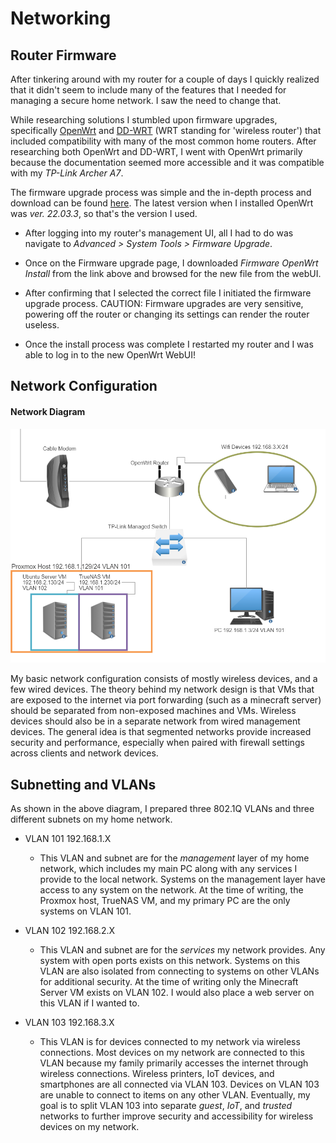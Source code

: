 # Networking

## Router Firmware

After tinkering around with my router for a couple of days I quickly realized that it didn't seem to include many of the features that I needed for managing a secure home network. I saw the need to change that.

While researching solutions I stumbled upon firmware upgrades, specifically [OpenWrt](https://openwrt.org/start) and [DD-WRT](https://dd-wrt.com/) (WRT standing for 'wireless router') that included compatibility with many of the most common home routers. After researching both OpenWrt and DD-WRT, I went with OpenWrt primarily because the documentation seemed more accessible and it was compatible with my *TP-Link Archer A7*.

The firmware upgrade process was simple and the in-depth process and download can be found [here](https://openwrt.org/toh/tp-link/archer_a7_v5). The latest version when I installed OpenWrt was *ver. 22.03.3*, so that's the version I used. 

  - After logging into my router's management UI, all I had to do was navigate to *Advanced > System Tools > Firmware Upgrade*.

  - Once on the Firmware upgrade page, I downloaded *Firmware OpenWrt Install* from the link above and browsed for the new file from the webUI. 

  - After confirming that I selected the correct file I initiated the firmware upgrade process. CAUTION: Firmware upgrades are very sensitive, powering off the router or changing its settings can render the router useless.

  - Once the install process was complete I restarted my router and I was able to log in to the new OpenWrt WebUI!

## Network Configuration

#### Network Diagram

![A crude drawing of my basic network layout](./images/Network-diagram-1.png "Network Diagram")

My basic network configuration consists of mostly wireless devices, and a few wired devices. The theory behind my network design is that VMs that are exposed to the internet via port forwarding (such as a minecraft server) should be separated from non-exposed machines and VMs. Wireless devices should also be in a separate network from wired management devices. The general idea is that segmented networks provide increased security and performance, especially when paired with firewall settings across clients and network devices. 
 
## Subnetting and VLANs

As shown in the above diagram, I prepared three 802.1Q VLANs and three different subnets on my home network. 

  - VLAN 101 192.168.1.X

    - This VLAN and subnet are for the *management* layer of my home network, which includes my main PC along with any services I provide to the local network. Systems on the management layer have access to any system on the network. At the time of writing, the Proxmox host, TrueNAS VM, and my primary PC are the only systems on VLAN 101.

  - VLAN 102 192.168.2.X
    - This VLAN and subnet are for the *services* my network provides. Any system with open ports exists on this network. Systems on this VLAN are also isolated from connecting to systems on other VLANs for additional security. At the time of writing only the Minecraft Server VM exists on VLAN 102. I would also place a web server on this VLAN if I wanted to.

  - VLAN 103 192.168.3.X
    - This VLAN is for devices connected to my network via wireless connections. Most devices on my network are connected to this VLAN because my family primarily accesses the internet through wireless connections. Wireless printers, IoT devices, and smartphones are all connected via VLAN 103. Devices on VLAN 103 are unable to connect to items on any other VLAN. Eventually, my goal is to split VLAN 103 into separate *guest*, *IoT*, and *trusted* networks to further improve security and accessibility for wireless devices on my network. 
